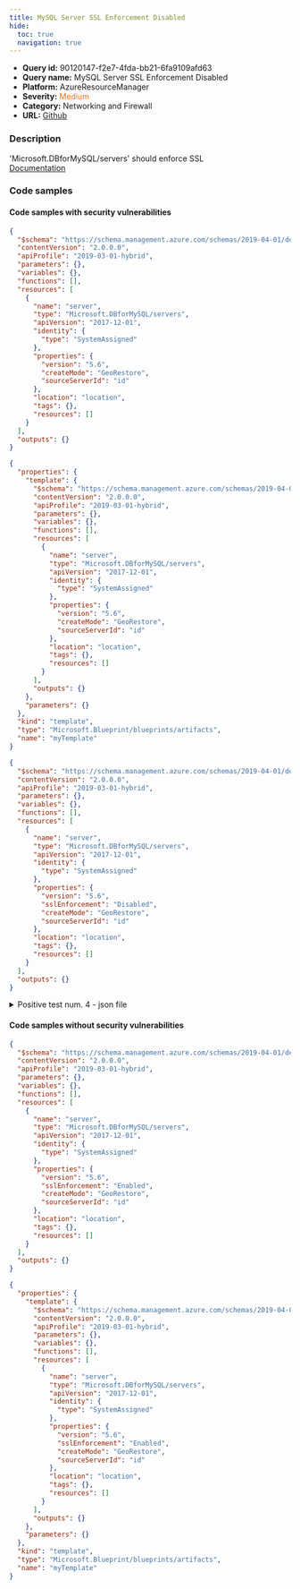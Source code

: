 ```yaml
---
title: MySQL Server SSL Enforcement Disabled
hide:
  toc: true
  navigation: true
---
```


<style>
  .highlight .hll {
    background-color: #ff171742;
  }
  .md-content {
    max-width: 1100px;
    margin: 0 auto;
  }
</style>

-   **Query id:** 90120147-f2e7-4fda-bb21-6fa9109afd63
-   **Query name:** MySQL Server SSL Enforcement Disabled
-   **Platform:** AzureResourceManager
-   **Severity:** <span style="color:#ff7213">Medium</span>
-   **Category:** Networking and Firewall
-   **URL:** [Github](https://github.com/Checkmarx/kics/tree/master/assets/queries/azureResourceManager/mysql_server_ssl_enforcement_disabled)

### Description
'Microsoft.DBforMySQL/servers' should enforce SSL<br>
[Documentation](https://docs.microsoft.com/en-us/azure/templates/microsoft.dbformysql/servers?tabs=json#serverpropertiesforcreate-object)

### Code samples
#### Code samples with security vulnerabilities
```json title="Positive test num. 1 - json file" hl_lines="16"
{
  "$schema": "https://schema.management.azure.com/schemas/2019-04-01/deploymentTemplate.json#",
  "contentVersion": "2.0.0.0",
  "apiProfile": "2019-03-01-hybrid",
  "parameters": {},
  "variables": {},
  "functions": [],
  "resources": [
    {
      "name": "server",
      "type": "Microsoft.DBforMySQL/servers",
      "apiVersion": "2017-12-01",
      "identity": {
        "type": "SystemAssigned"
      },
      "properties": {
        "version": "5.6",
        "createMode": "GeoRestore",
        "sourceServerId": "id"
      },
      "location": "location",
      "tags": {},
      "resources": []
    }
  ],
  "outputs": {}
}

```
```json title="Positive test num. 2 - json file" hl_lines="18"
{
  "properties": {
    "template": {
      "$schema": "https://schema.management.azure.com/schemas/2019-04-01/deploymentTemplate.json#",
      "contentVersion": "2.0.0.0",
      "apiProfile": "2019-03-01-hybrid",
      "parameters": {},
      "variables": {},
      "functions": [],
      "resources": [
        {
          "name": "server",
          "type": "Microsoft.DBforMySQL/servers",
          "apiVersion": "2017-12-01",
          "identity": {
            "type": "SystemAssigned"
          },
          "properties": {
            "version": "5.6",
            "createMode": "GeoRestore",
            "sourceServerId": "id"
          },
          "location": "location",
          "tags": {},
          "resources": []
        }
      ],
      "outputs": {}
    },
    "parameters": {}
  },
  "kind": "template",
  "type": "Microsoft.Blueprint/blueprints/artifacts",
  "name": "myTemplate"
}

```
```json title="Positive test num. 3 - json file" hl_lines="18"
{
  "$schema": "https://schema.management.azure.com/schemas/2019-04-01/deploymentTemplate.json#",
  "contentVersion": "2.0.0.0",
  "apiProfile": "2019-03-01-hybrid",
  "parameters": {},
  "variables": {},
  "functions": [],
  "resources": [
    {
      "name": "server",
      "type": "Microsoft.DBforMySQL/servers",
      "apiVersion": "2017-12-01",
      "identity": {
        "type": "SystemAssigned"
      },
      "properties": {
        "version": "5.6",
        "sslEnforcement": "Disabled",
        "createMode": "GeoRestore",
        "sourceServerId": "id"
      },
      "location": "location",
      "tags": {},
      "resources": []
    }
  ],
  "outputs": {}
}

```
<details><summary>Positive test num. 4 - json file</summary>

```json hl_lines="20"
{
  "properties": {
    "template": {
      "$schema": "https://schema.management.azure.com/schemas/2019-04-01/deploymentTemplate.json#",
      "contentVersion": "2.0.0.0",
      "apiProfile": "2019-03-01-hybrid",
      "parameters": {},
      "variables": {},
      "functions": [],
      "resources": [
        {
          "name": "server",
          "type": "Microsoft.DBforMySQL/servers",
          "apiVersion": "2017-12-01",
          "identity": {
            "type": "SystemAssigned"
          },
          "properties": {
            "version": "5.6",
            "sslEnforcement": "Disabled",
            "createMode": "GeoRestore",
            "sourceServerId": "id"
          },
          "location": "location",
          "tags": {},
          "resources": []
        }
      ],
      "outputs": {}
    },
    "parameters": {}
  },
  "kind": "template",
  "type": "Microsoft.Blueprint/blueprints/artifacts",
  "name": "myTemplate"
}

```
</details>


#### Code samples without security vulnerabilities
```json title="Negative test num. 1 - json file"
{
  "$schema": "https://schema.management.azure.com/schemas/2019-04-01/deploymentTemplate.json#",
  "contentVersion": "2.0.0.0",
  "apiProfile": "2019-03-01-hybrid",
  "parameters": {},
  "variables": {},
  "functions": [],
  "resources": [
    {
      "name": "server",
      "type": "Microsoft.DBforMySQL/servers",
      "apiVersion": "2017-12-01",
      "identity": {
        "type": "SystemAssigned"
      },
      "properties": {
        "version": "5.6",
        "sslEnforcement": "Enabled",
        "createMode": "GeoRestore",
        "sourceServerId": "id"
      },
      "location": "location",
      "tags": {},
      "resources": []
    }
  ],
  "outputs": {}
}

```
```json title="Negative test num. 2 - json file"
{
  "properties": {
    "template": {
      "$schema": "https://schema.management.azure.com/schemas/2019-04-01/deploymentTemplate.json#",
      "contentVersion": "2.0.0.0",
      "apiProfile": "2019-03-01-hybrid",
      "parameters": {},
      "variables": {},
      "functions": [],
      "resources": [
        {
          "name": "server",
          "type": "Microsoft.DBforMySQL/servers",
          "apiVersion": "2017-12-01",
          "identity": {
            "type": "SystemAssigned"
          },
          "properties": {
            "version": "5.6",
            "sslEnforcement": "Enabled",
            "createMode": "GeoRestore",
            "sourceServerId": "id"
          },
          "location": "location",
          "tags": {},
          "resources": []
        }
      ],
      "outputs": {}
    },
    "parameters": {}
  },
  "kind": "template",
  "type": "Microsoft.Blueprint/blueprints/artifacts",
  "name": "myTemplate"
}

```
